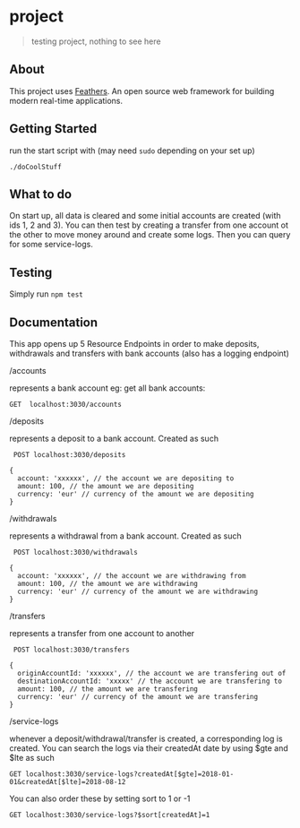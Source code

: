 # project

> testing project, nothing to see here

## About

This project uses [Feathers](http://feathersjs.com). An open source web framework for building modern real-time applications.

## Getting Started

run the start script with (may need `sudo` depending on your set up)

```./doCoolStuff```

## What to do 
On start up, all data is cleared and some initial accounts are created (with ids 1, 2 and 3). You can then test by creating a transfer from one account ot the other to move money around and create some logs. Then you can query for some service-logs.

## Testing

Simply run `npm test`

## Documentation 

This app opens up 5 Resource Endpoints in order to make deposits, withdrawals and transfers with bank accounts (also has a logging endpoint)

/accounts

represents a bank account
eg: get all bank accounts:

```GET  localhost:3030/accounts```

/deposits

represents a deposit to a bank account. Created as such

``` POST localhost:3030/deposits```
``` 
{
  account: 'xxxxxx', // the account we are depositing to
  amount: 100, // the amount we are depositing
  currency: 'eur' // currency of the amount we are depositing
}
```

/withdrawals

represents a withdrawal from a bank account. Created as such

``` POST localhost:3030/withdrawals```
``` 
{
  account: 'xxxxxx', // the account we are withdrawing from
  amount: 100, // the amount we are withdrawing
  currency: 'eur' // currency of the amount we are withdrawing
}
```

/transfers

represents a transfer from one account to another

``` POST localhost:3030/transfers```
``` 
{
  originAccountId: 'xxxxxx', // the account we are transfering out of
  destinationAccountId: 'xxxxx' // the account we are transfering to
  amount: 100, // the amount we are transfering
  currency: 'eur' // currency of the amount we are transfering
}
```

/service-logs

whenever a deposit/withdrawal/transfer is created, a corresponding log is created.
You can search the logs via their createdAt date by using $gte and $lte as such

``` 
GET localhost:3030/service-logs?createdAt[$gte]=2018-01-01&createdAt[$lte]=2018-08-12 
```

You can also order these by setting sort to 1 or -1

``` 
GET localhost:3030/service-logs?$sort[createdAt]=1  
```
